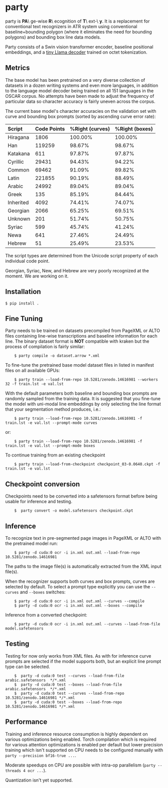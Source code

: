 # party

party is **PA**\ ge-wise **R**\ ecognition of **T**\ ext-\ **y**. It is a
replacement for conventional text recognizers in ATR system using conventional
baseline+bounding polygon (where it eliminates the need for bounding polygons)
and bounding box line data models. 

Party consists of a Swin vision transformer encoder, baseline positional
embeddings, and a [tiny Llama decoder](https://github.com/mittagessen/bytellama) trained on octet tokenization.

## Metrics

The base model has been pretrained on a very diverse collection of datasets in
a dozen writing systems and even more languages, in addition to the language
model decoder being trained on all 151 languages in the OSCAR corpus. No
attempts have been made to adjust the frequency of particular data so character
accuracy is fairly uneven across the corpus. 

The current base model's character accuracies on the validation set with curve
and bounding box prompts (sorted by ascending curve error rate):

| Script    | Code Points | %Right (curves) | %Right (boxes) |
| :-------- | :---------- | :-------------- | :------------- |
| Hiragana  | 1806        |  100.00%        | 100.00%        | 
| Han       | 119259      |  98.67%         | 98.67%         |
| Katakana  | 611         |  97.87%         | 97.87%         |
| Cyrillic  | 29431       |  94.43%         | 94.22%         |
| Common    | 69462       |  91.09%         | 89.82%         |
| Latin     | 221855      |  90.19%         | 88.49%         |
| Arabic    | 24992       |  89.04%         | 89.04%         |
| Greek     | 135         |  85.19%         | 84.44%         |
| Inherited | 4092        |  74.41%         | 74.07%         |
| Georgian  | 2066        |  65.25%         | 69.51%         |
| Unknown   | 201         |  51.74%         | 50.75%         |
| Syriac    | 599         |  45.74%         | 41.24%         |
| Newa      | 641         |  27.46%         | 24.49%         |
| Hebrew    | 51          |  25.49%         | 23.53%         |

The script types are determined from the Unicode script property of each
individual code point.

Georgian, Syriac, New, and Hebrew are very poorly recognized at the moment. We
are working on it.

## Installation

    $ pip install .

## Fine Tuning

Party needs to be trained on datasets precompiled from PageXML or ALTO files
containing line-wise transcriptions and baseline information for each line. The
binary dataset format is **NOT** compatible with kraken but the process of
compilation is fairly similar:

        $ party compile -o dataset.arrow *.xml

To fine-tune the pretrained base model dataset files in listed in manifest
files on all available GPUs:

        $ party train --load-from-repo 10.5281/zenodo.14616981 --workers 32 -f train.lst -e val.lst

With the default parameters both baseline and bounding box prompts are randomly
sampled from the training data. It is suggested that you fine-tune the model
with uni-modal line embeddings by only selecting the line format that your
segmentation method produces, i.e.:

        $ party train --load-from-repo 10.5281/zenodo.14616981 -f train.lst -e val.lst --prompt-mode curves

or:

        $ party train --load-from-repo 10.5281/zenodo.14616981 -f train.lst -e val.lst --prompt-mode boxes

To continue training from an existing checkpoint 

        $ party train --load-from-checkpoint checkpoint_03-0.0640.ckpt -f train.lst -e val.lst


## Checkpoint conversion

Checkpoints need to be converted into a safetensors format before being usable
for inference and testing.

        $  party convert -o model.safetensors checkpoint.ckpt

## Inference

To recognize text in pre-segmented page images in PageXML or ALTO with the
pretrained model run:

        $ party -d cuda:0 ocr -i in.xml out.xml --load-from-repo 10.5281/zenodo.14616981

The paths to the image file(s) is automatically extracted from the XML input
file(s).

When the recognizer supports both curves and box prompts, curves are selected
by default. To select a prompt type explicitly you can use the `--curves` and
`--boxes` switches:

        $ party -d cuda:0 ocr -i in.xml out.xml --curves --compile
        $ party -d cuda:0 ocr -i in.xml out.xml --boxes --compile

Inference from a converted checkpoint:

        $ party -d cuda:0 ocr -i in.xml out.xml --curves --load-from-file model.safetensors

## Testing

Testing for now only works from XML files. As with for inference curve prompts
are selected if the model supports both, but an explicit line prompt type can
be selected.

        $  party -d cuda:0 test --curves --load-from-file arabic.safetensors  */*.xml
        $  party -d cuda:0 test --boxes --load-from-file arabic.safetensors  */*.xml
        $  party -d cuda:0 test --curves --load-from-repo 10.5281/zenodo.14616981 */*.xml
        $  party -d cuda:0 test --boxes --load-from-repo 10.5281/zenodo.14616981 */*.xml

## Performance

Training and inference resource consumption is highly dependent on various
optimizations being enabled. Torch compilation which is required for various
attention optimizations is enabled per default but lower precision training
which isn't supported on CPU needs to be configured manually with `party
--precision bf16-true ...`.

Moderate speedups on CPU are possible with intra-op parallelism (`party
--threads 4 ocr ...`).

Quantization isn't yet supported.
